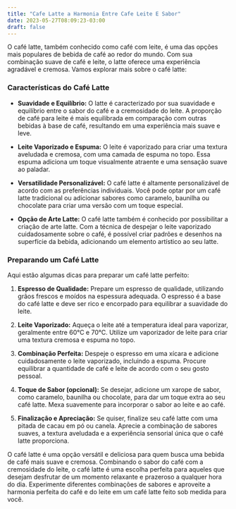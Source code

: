 ```yaml
---
title: "Cafe Latte a Harmonia Entre Cafe Leite E Sabor"
date: 2023-05-27T08:09:23-03:00
draft: false
---
```


O café latte, também conhecido como café com leite, é uma das opções mais populares de bebida de café ao redor do mundo. Com sua combinação suave de café e leite, o latte oferece uma experiência agradável e cremosa. Vamos explorar mais sobre o café latte:

### Características do Café Latte
* **Suavidade e Equilíbrio:** O latte é caracterizado por sua suavidade e equilíbrio entre o sabor do café e a cremosidade do leite. A proporção de café para leite é mais equilibrada em comparação com outras bebidas à base de café, resultando em uma experiência mais suave e leve.

* **Leite Vaporizado e Espuma:** O leite é vaporizado para criar uma textura aveludada e cremosa, com uma camada de espuma no topo. Essa espuma adiciona um toque visualmente atraente e uma sensação suave ao paladar.

* **Versatilidade Personalizável:** O café latte é altamente personalizável de acordo com as preferências individuais. Você pode optar por um café latte tradicional ou adicionar sabores como caramelo, baunilha ou chocolate para criar uma versão com um toque especial.

* **Opção de Arte Latte:** O café latte também é conhecido por possibilitar a criação de arte latte. Com a técnica de despejar o leite vaporizado cuidadosamente sobre o café, é possível criar padrões e desenhos na superfície da bebida, adicionando um elemento artístico ao seu latte.

### Preparando um Café Latte

Aqui estão algumas dicas para preparar um café latte perfeito:

1. **Espresso de Qualidade:** Prepare um espresso de qualidade, utilizando grãos frescos e moídos na espessura adequada. O espresso é a base do café latte e deve ser rico e encorpado para equilibrar a suavidade do leite.

1. **Leite Vaporizado:** Aqueça o leite até a temperatura ideal para vaporizar, geralmente entre 60°C e 70°C. Utilize um vaporizador de leite para criar uma textura cremosa e espuma no topo.

1. **Combinação Perfeita:** Despeje o espresso em uma xícara e adicione cuidadosamente o leite vaporizado, incluindo a espuma. Procure equilibrar a quantidade de café e leite de acordo com o seu gosto pessoal.

1. **Toque de Sabor (opcional):** Se desejar, adicione um xarope de sabor, como caramelo, baunilha ou chocolate, para dar um toque extra ao seu café latte. Mexa suavemente para incorporar o sabor ao leite e ao café.

1. **Finalização e Apreciação:** Se quiser, finalize seu café latte com uma pitada de cacau em pó ou canela. Aprecie a combinação de sabores suaves, a textura aveludada e a experiência sensorial única que o café latte proporciona.

O café latte é uma opção versátil e deliciosa para quem busca uma bebida de café mais suave e cremosa. Combinando o sabor do café com a cremosidade do leite, o café latte é uma escolha perfeita para aqueles que desejam desfrutar de um momento relaxante e prazeroso a qualquer hora do dia. Experimente diferentes combinações de sabores e aproveite a harmonia perfeita do café e do leite em um café latte feito sob medida para você.


